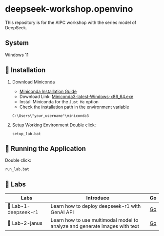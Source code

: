 # deepseek-workshop.openvino

This repository is for the AIPC workshop with the series model of DeepSeek.

## System 

Windows 11

## 📖 Installation

1. Download Miniconda

   - [Miniconda Installation Guide](https://docs.anaconda.com/free/miniconda/)  
   - Download Link: [Miniconda3-latest-Windows-x86_64.exe](https://repo.anaconda.com/miniconda/Miniconda3-latest-Windows-x86_64.exe)  
   - Install Miniconda for the `Just Me` option  
   - Check the installation path in the environment variable  
   ```
   C:\Users\"your_username"\miniconda3
   ```

2. Setup Working Environment
   Double click:
   ```
   setup_lab.bat
   ```

## 🏃 Running the Application
   Double click:
   ```
   run_lab.bat
   ```

## 🧪 Labs

| Labs    | Introduce | Go |
| -------- | ------- |  ------- |
| 🚀 Lab-1-deepseek-r1  | Learn how to deploy deepseek-r1 with GenAI API    |  [Go](./lab1-deepseek-r1)    |
| 🚀 Lab-2-janus  | Learn how to use multimodal model to analyze and generate images with text    |  [Go](./lab2-janus)    |

